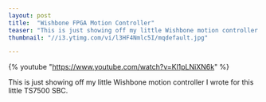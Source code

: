 ```yaml
---
layout: post
title:  "Wishbone FPGA Motion Controller"
teaser: "This is just showing off my little Wishbone motion controller I wrote for this little TS7500 SBC."
thumbnail: "//i3.ytimg.com/vi/l3HF4Nmlc5I/mqdefault.jpg"

---
```


{% youtube "https://www.youtube.com/watch?v=Kl1pLNiXN6k" %}

This is just showing off my little Wishbone motion controller I wrote for this little TS7500 SBC.
